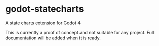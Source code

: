# godot-statecharts
A state charts extension for Godot 4


This is currently a proof of concept and not suitable for any project. Full documentation will be added when it is ready.
